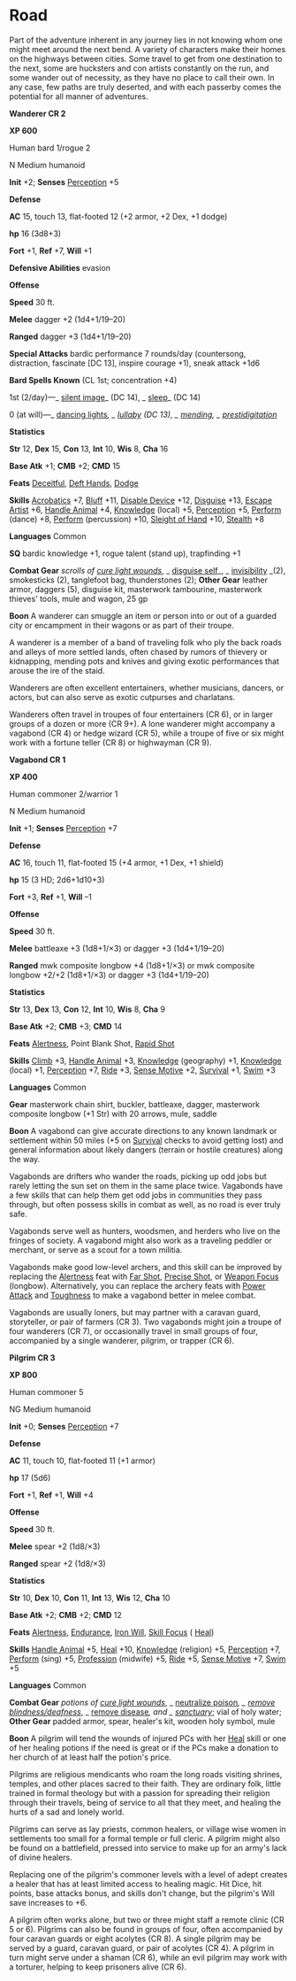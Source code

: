 # Road

Part of the adventure inherent in any journey lies in not knowing whom one might meet around the next bend. A variety of characters make their homes on the highways between cities. Some travel to get from one destination to the next, some are hucksters and con artists constantly on the run, and some wander out of necessity, as they have no place to call their own. In any case, few paths are truly deserted, and with each passerby comes the potential for all manner of adventures.

**Wanderer CR 2**

**XP 600**

Human bard 1/rogue 2

N Medium humanoid

**Init** +2; **Senses** [Perception](../../skills/perception.md#_perception) +5

**Defense**

**AC** 15, touch 13, flat-footed 12 (+2 armor, +2 Dex, +1 dodge)

**hp** 16 (3d8+3)

**Fort** +1, **Ref** +7, **Will** +1

**Defensive Abilities** evasion

**Offense**

**Speed** 30 ft.

**Melee** dagger +2 (1d4+1/19–20)

**Ranged** dagger +3 (1d4+1/19–20)

**Special Attacks** bardic performance 7 rounds/day (countersong, distraction, fascinate [DC 13], inspire courage +1), sneak attack +1d6

**Bard Spells Known** (CL 1st; concentration +4)

1st (2/day)—_ [silent image](../../spells/silentImage.md#_silent-image)_ (DC 14), _ [sleep](../../spells/sleep.md#_sleep)_ (DC 14)

0 (at will)—_ [dancing lights](../../spells/dancingLights.md#_dancing-lights)_, _ [lullaby](../../spells/lullaby.md#_lullaby) _(DC 13), _ [mending](../../spells/mending.md#_mending)_, _ [prestidigitation](../../spells/prestidigitation.md#_prestidigitation)_

**Statistics**

**Str** 12, **Dex** 15, **Con** 13, **Int** 10, **Wis** 8, **Cha** 16

**Base Atk** +1; **CMB** +2; **CMD** 15

**Feats** [Deceitful](../../feats.md#_deceitful), [Deft Hands](../../feats.md#_deft-hands), [Dodge](../../feats.md#_dodge)

**Skills** [Acrobatics](../../skills/acrobatics.md#_acrobatics) +7, [Bluff](../../skills/bluff.md#_bluff) +11, [Disable Device](../../skills/disableDevice.md#_disable-device) +12, [Disguise](../../skills/disguise.md#_disguise) +13, [Escape Artist](../../skills/escapeArtist.md#_escape-artist) +6, [Handle Animal](../../skills/handleAnimal.md#_handle-animal) +4, [Knowledge](../../skills/knowledge.md#_knowledge) (local) +5, [Perception](../../skills/perception.md#_perception) +5, [Perform](../../skills/perform.md#_perform) (dance) +8, [Perform](../../skills/perform.md#_perform) (percussion) +10, [Sleight of Hand](../../skills/sleightOfHand.md#_sleight-of-hand) +10, [Stealth](../../skills/stealth.md#_stealth) +8

**Languages** Common

**SQ** bardic knowledge +1, rogue talent (stand up), trapfinding +1

**Combat Gear** _scrolls of [cure light wounds](../../spells/cureLightWounds.md#_cure-light-wounds)_, _ [disguise self](../../spells/disguiseSelf.md#_disguise-self)_, _ [invisibility](../../spells/invisibility.md#_invisibility) _(2), smokesticks (2), tanglefoot bag, thunderstones (2); **Other Gear** leather armor, daggers (5), disguise kit, masterwork tambourine, masterwork thieves' tools, mule and wagon, 25 gp

**Boon** A wanderer can smuggle an item or person into or out of a guarded city or encampment in their wagons or as part of their troupe.

A wanderer is a member of a band of traveling folk who ply the back roads and alleys of more settled lands, often chased by rumors of thievery or kidnapping, mending pots and knives and giving exotic performances that arouse the ire of the staid.

Wanderers are often excellent entertainers, whether musicians, dancers, or actors, but can also serve as exotic cutpurses and charlatans.

Wanderers often travel in troupes of four entertainers (CR 6), or in larger groups of a dozen or more (CR 9+). A lone wanderer might accompany a vagabond (CR 4) or hedge wizard (CR 5), while a troupe of five or six might work with a fortune teller (CR 8) or highwayman (CR 9).

**Vagabond CR 1**

**XP 400**

Human commoner 2/warrior 1

N Medium humanoid

**Init** +1; **Senses** [Perception](../../skills/perception.md#_perception) +7

**Defense**

**AC** 16, touch 11, flat-footed 15 (+4 armor, +1 Dex, +1 shield)

**hp** 15 (3 HD; 2d6+1d10+3)

**Fort** +3, **Ref** +1, **Will** –1

**Offense**

**Speed** 30 ft.

**Melee** battleaxe +3 (1d8+1/×3) or dagger +3 (1d4+1/19–20)

**Ranged** mwk composite longbow +4 (1d8+1/×3) or mwk composite longbow +2/+2 (1d8+1/×3) or dagger +3 (1d4+1/19–20)

**Statistics**

**Str** 13, **Dex** 13, **Con** 12, **Int** 10, **Wis** 8, **Cha** 9

**Base Atk** +2; **CMB** +3; **CMD** 14

**Feats** [Alertness](../../feats.md#_alertness), Point Blank Shot, [Rapid Shot](../../feats.md#_rapid-shot)

**Skills** [Climb](../../skills/climb.md#_climb) +3, [Handle Animal](../../skills/handleAnimal.md#_handle-animal) +3, [Knowledge](../../skills/knowledge.md#_knowledge) (geography) +1, [Knowledge](../../skills/knowledge.md#_knowledge) (local) +1, [Perception](../../skills/perception.md#_perception) +7, [Ride](../../skills/ride.md#_ride) +3, [Sense Motive](../../skills/senseMotive.md#_sense-motive) +2, [Survival](../../skills/survival.md#_survival) +1, [Swim](../../skills/swim.md#_swim) +3

**Languages** Common

**Gear** masterwork chain shirt, buckler, battleaxe, dagger, masterwork composite longbow (+1 Str) with 20 arrows, mule, saddle

**Boon** A vagabond can give accurate directions to any known landmark or settlement within 50 miles (+5 on [Survival](../../skills/survival.md#_survival) checks to avoid getting lost) and general information about likely dangers (terrain or hostile creatures) along the way.

Vagabonds are drifters who wander the roads, picking up odd jobs but rarely letting the sun set on them in the same place twice. Vagabonds have a few skills that can help them get odd jobs in communities they pass through, but often possess skills in combat as well, as no road is ever truly safe.

Vagabonds serve well as hunters, woodsmen, and herders who live on the fringes of society. A vagabond might also work as a traveling peddler or merchant, or serve as a scout for a town militia.

Vagabonds make good low-level archers, and this skill can be improved by replacing the [Alertness](../../feats.md#_alertness) feat with [Far Shot](../../feats.md#_far-shot), [Precise Shot](../../feats.md#_precise-shot), or [Weapon Focus](../../feats.md#_weapon-focus) (longbow). Alternatively, you can replace the archery feats with [Power Attack](../../feats.md#_power-attack) and [Toughness](../../feats.md#_toughness) to make a vagabond better in melee combat.

Vagabonds are usually loners, but may partner with a caravan guard, storyteller, or pair of farmers (CR 3). Two vagabonds might join a troupe of four wanderers (CR 7), or occasionally travel in small groups of four, accompanied by a single wanderer, pilgrim, or trapper (CR 6).

**Pilgrim CR 3**

**XP 800**

Human commoner 5

NG Medium humanoid

**Init** +0; **Senses** [Perception](../../skills/perception.md#_perception) +7

**Defense**

**AC** 11, touch 10, flat-footed 11 (+1 armor)

**hp** 17 (5d6)

**Fort** +1, **Ref** +1, **Will** +4

**Offense**

**Speed** 30 ft.

**Melee** spear +2 (1d8/×3)

**Ranged** spear +2 (1d8/×3)

**Statistics**

**Str** 10, **Dex** 10, **Con** 11, **Int** 13, **Wis** 12, **Cha** 10

**Base Atk** +2; **CMB** +2; **CMD** 12

**Feats** [Alertness](../../feats.md#_alertness), [Endurance](../../feats.md#_endurance), [Iron Will](../../feats.md#_iron-will), [Skill Focus](../../feats.md#_skill-focus) ( [Heal](../../skills/heal.md#_heal))

**Skills** [Handle Animal](../../skills/handleAnimal.md#_handle-animal) +5, [Heal](../../skills/heal.md#_heal) +10, [Knowledge](../../skills/knowledge.md#_knowledge) (religion) +5, [Perception](../../skills/perception.md#_perception) +7, [Perform](../../skills/perform.md#_perform) (sing) +5, [Profession](../../skills/profession.md#_profession) (midwife) +5, [Ride](../../skills/ride.md#_ride) +5, [Sense Motive](../../skills/senseMotive.md#_sense-motive) +7, [Swim](../../skills/swim.md#_swim) +5

**Languages** Common

**Combat Gear** _potions of [cure light wounds](../../spells/cureLightWounds.md#_cure-light-wounds)_, _ [neutralize poison](../../spells/neutralizePoison.md#_neutralize-poison)_, _ [remove blindness/deafness](../../spells/removeBlindnessDeafness.md#_remove-blindness-deafness)_, _ [remove disease](../../spells/removeDisease.md#_remove-disease)_, and _ [sanctuary](../../spells/sanctuary.md#_sanctuary)_; vial of holy water; **Other Gear** padded armor, spear, healer's kit, wooden holy symbol, mule

**Boon** A pilgrim will tend the wounds of injured PCs with her [Heal](../../skills/heal.md#_heal) skill or one of her healing potions if the need is great or if the PCs make a donation to her church of at least half the potion's price.

Pilgrims are religious mendicants who roam the long roads visiting shrines, temples, and other places sacred to their faith. They are ordinary folk, little trained in formal theology but with a passion for spreading their religion through their travels, being of service to all that they meet, and healing the hurts of a sad and lonely world.

Pilgrims can serve as lay priests, common healers, or village wise women in settlements too small for a formal temple or full cleric. A pilgrim might also be found on a battlefield, pressed into service to make up for an army's lack of divine healers.

Replacing one of the pilgrim's commoner levels with a level of adept creates a healer that has at least limited access to healing magic. Hit Dice, hit points, base attacks bonus, and skills don't change, but the pilgrim's Will save increases to +6.

A pilgrim often works alone, but two or three might staff a remote clinic (CR 5 or 6). Pilgrims can also be found in groups of four, often accompanied by four caravan guards or eight acolytes (CR 8). A single pilgrim may be served by a guard, caravan guard, or pair of acolytes (CR 4). A pilgrim in turn might serve under a shaman (CR 6), while an evil pilgrim may work with a torturer, helping to keep prisoners alive (CR 6).

